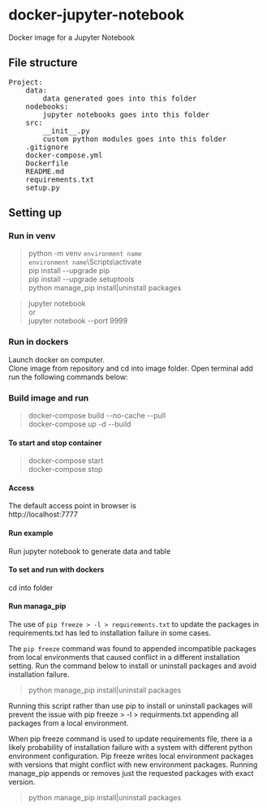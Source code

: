 # docker-jupyter-notebook
Docker image for a Jupyter Notebook <br >

## File structure
<pre>
Project:
    data:
        data generated goes into this folder
    nodebooks:
        jupyter notebooks goes into this folder
    src:
        __init__.py
        custom python modules goes into this folder
    .gitignore
    docker-compose.yml
    Dockerfile
    README.md
    requirements.txt
    setup.py
</pre>
## Setting up
### Run in venv
> python -m venv `environment name` <br >
> `environment name`\Scripts\activate <br >
> pip install --upgrade pip <br > 
> pip install --upgrade setuptools <br >
> python manage_pip install|uninstall packages
<!-- > pip install -r requirements.txt <br > -->
> jupyter notebook <br >
or <br >
> jupyter notebook --port 9999

### Run in dockers
Launch docker on computer.<br >
Clone image from repository and cd into image folder. Open terminal add run the following commands below: 
### Build image and run
 > docker-compose build --no-cache --pull <br >
 > docker-compose up -d --build <br >

#### To start and stop container
 > docker-compose start <br >
 > docker-compose stop <br >
#### Access
The default access point in browser is <br >
http://localhost:7777 <br >

#### Run example
Run jupyter notebook to generate data and table

#### To set and run with dockers
cd into folder <br >

#### Run managa_pip
The use of `pip freeze > -l > requirements.txt` to update the packages in requirements.txt has led to installation failure in some cases. <br >

The `pip freeze` command was found to appended incompatible packages from local environments that caused conflict in a different installation setting. Run the command below to install or uninstall packages and avoid installation failure. <br >

> python manage_pip install|uninstall packages

Running this script rather than use pip to install or uninstall packages will prevent the issue with pip freeze > -l > requirments.txt appending all packages from a local environment. <br >

When pip freeze command is used to update requirements file, there ia a likely probability of installation failure with a system with different python environment configuration. Pip freeze writes local environment packages with versions that might conflict with new environment packages. Running manage_pip appends or removes just the requested packages with exact version. <br >
> python manage_pip install|uninstall packages

